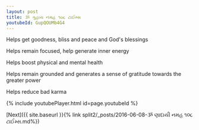 ```yaml
---
layout: post
title: ૐ ગુહાય નમહ ૧૦૮ ટાઈમ્સ
youtubeId: GupQOUMb4G4
---
```

 
 
Helps get goodness, bliss and peace and God's blessings
 
Helps remain focused, help generate inner energy 
 
Helps boost physical and mental health 
 
Helps remain grounded and generates a sense of gratitude towards the greater power 
 
Helps reduce bad karma
 
 
 
 


{% include youtubePlayer.html id=page.youtubeId %}
 
[Next]({{ site.baseurl }}{% link  split2/_posts/2016-06-08-ૐ ણાદાયી નમહ ૧૦૮ ટાઈમ્સ.md%})
 
